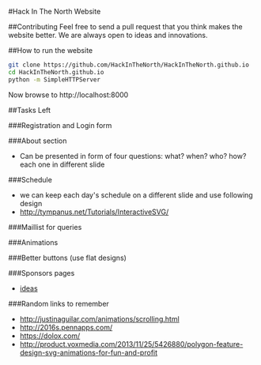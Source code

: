 #Hack In The North Website

##Contributing
Feel free to send a pull request that you think makes the website better. We are always open to ideas and innovations. 

##How to run the website
```bash
git clone https://github.com/HackInTheNorth/HackInTheNorth.github.io
cd HackInTheNorth.github.io
python -m SimpleHTTPServer
```

Now browse to http://localhost:8000

##Tasks Left

###Registration and Login form 

###About section
* Can be presented in form of four questions: what? when? who? how? each one in different slide

###Schedule 
* we can keep each day's schedule on a different slide and use following design 
* http://tympanus.net/Tutorials/InteractiveSVG/


###Maillist for queries

###Animations

###Better buttons (use flat designs)
 
###Sponsors pages
* [ideas](https://www.hackerearth.com/getstarted-opensource/)

###Random links to remember

* http://justinaguilar.com/animations/scrolling.html
* http://2016s.pennapps.com/
* https://dolox.com/ 
* http://product.voxmedia.com/2013/11/25/5426880/polygon-feature-design-svg-animations-for-fun-and-profit


